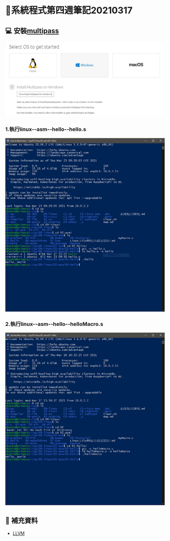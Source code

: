 # 📝系統程式第四週筆記20210317
## 💻 安裝[multipass](https://multipass.run/)
![](multipass.JPG)
### 1.執行linux--asm--hello--hello.s
![](ccc01-1.JPG)
### 2.執行linux--asm--hello--helloMacro.s
![](ccc01-2.JPG)

## 📖 補充資料
* [LLVM](https://zh.wikipedia.org/wiki/LLVM)

       